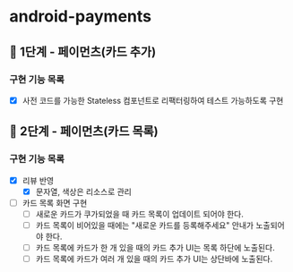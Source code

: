 # android-payments

## 🚀 1단계 - 페이먼츠(카드 추가)

### 구현 기능 목록
- [x] 사전 코드를 가능한 Stateless 컴포넌트로 리팩터링하여 테스트 가능하도록 구현

## 🚀 2단계 - 페이먼츠(카드 목록)

### 구현 기능 목록
- [x] 리뷰 반영
  - [x] 문자열, 색상은 리소스로 관리
- [ ] 카드 목록 화면 구현
  - [ ] 새로운 카드가 쿠가되었을 때 카드 목록이 업데이트 되어야 한다.
  - [ ] 카드 목록이 비어있을 때에는 "새로운 카드를 등록해주세요" 안내가 노출되어야 한다.
  - [ ] 카드 목록에 카드가 한 개 있을 때의 카드 추가 UI는 목록 하단에 노출된다.
  - [ ] 카드 목록에 카드가 여러 개 있을 때의 카드 추가 UI는 상단바에 노출된다.
